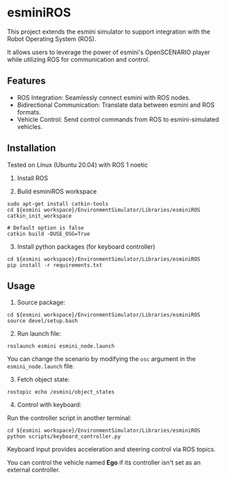 # esminiROS

This project extends the esmini simulator to support integration with the Robot Operating System (ROS). 

It allows users to leverage the power of esmini's OpenSCENARIO player while utilizing ROS for communication and control.

## Features
- ROS Integration: Seamlessly connect esmini with ROS nodes.
- Bidirectional Communication: Translate data between esmini and ROS formats.
- Vehicle Control: Send control commands from ROS to esmini-simulated vehicles.

## Installation
Tested on Linux (Ubuntu 20.04) with ROS 1 noetic

1. Install ROS

2. Build esminiROS workspace
```
sudo apt-get install catkin-tools
cd ${esmini workspace}/EnvironmentSimulator/Libraries/esminiROS
catkin_init_workspace

# Default option is false
catkin build -DUSE_OSG=True
```

3. Install python packages (for keyboard controller)
```
cd ${esmini workspace}/EnvironmentSimulator/Libraries/esminiROS
pip install -r requirements.txt
```

## Usage
1. Source package:
```
cd ${esmini workspace}/EnvironmentSimulator/Libraries/esminiROS
source devel/setup.bash
```

2. Run launch file:
```
roslaunch esmini esmini_node.launch
```

You can change the scenario by modifying the `osc` argument in the `esmini_node.launch` file.

3. Fetch object state:
```
rostopic echo /esmini/object_states
```

4. Control with keyboard:

Run the controller script in another terminal:
```
cd ${esmini workspace}/EnvironmentSimulator/Libraries/esminiROS
python scripts/keyboard_controller.py
```

Keyboard input provides acceleration and steering control via ROS topics.

You can control the vehicle named **Ego** if its controller isn't set as an external controller.